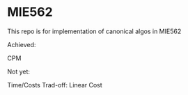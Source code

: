 # MIE562

This repo is for implementation of canonical algos in MIE562

Achieved:

CPM

Not yet:

Time/Costs Trad-off: Linear Cost
